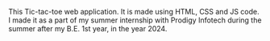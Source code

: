 This Tic-tac-toe web application. It is made using HTML, CSS and JS code. I made it as a part of my summer internship with Prodigy Infotech during the summer after my B.E. 1st year, in the year 2024.
